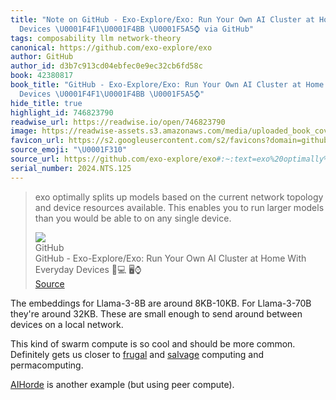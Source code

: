 ```yaml
---
title: "Note on GitHub - Exo-Explore/Exo: Run Your Own AI Cluster at Home With Everyday
  Devices \U0001F4F1\U0001F4BB \U0001F5A5️⌚ via GitHub"
tags: composability llm network-theory
canonical: https://github.com/exo-explore/exo
author: GitHub
author_id: d3b7c913cd04ebfec0e9ec32cb6fd58c
book: 42380817
book_title: "GitHub - Exo-Explore/Exo: Run Your Own AI Cluster at Home With Everyday
  Devices \U0001F4F1\U0001F4BB \U0001F5A5️⌚"
hide_title: true
highlight_id: 746823790
readwise_url: https://readwise.io/open/746823790
image: https://readwise-assets.s3.amazonaws.com/media/uploaded_book_covers/profile_265723/exo
favicon_url: https://s2.googleusercontent.com/s2/favicons?domain=github.com
source_emoji: "\U0001F310"
source_url: https://github.com/exo-explore/exo#:~:text=exo%20optimally%20splits,any%20single%20device.
serial_number: 2024.NTS.125
---
```

> exo optimally splits up models based on the current network topology and device resources available. This enables you to run larger models than you would be able to on any single device.
> <div class="quoteback-footer"><div class="quoteback-avatar"><img class="mini-favicon" src="https://s2.googleusercontent.com/s2/favicons?domain=github.com"></div><div class="quoteback-metadata"><div class="metadata-inner"><span style="display:none">FROM:</span><div aria-label="GitHub" class="quoteback-author"> GitHub</div><div aria-label="GitHub - Exo-Explore/Exo: Run Your Own AI Cluster at Home With Everyday Devices 📱💻 🖥️⌚" class="quoteback-title"> GitHub - Exo-Explore/Exo: Run Your Own AI Cluster at Home With Everyday Devices 📱💻 🖥️⌚</div></div></div><div class="quoteback-backlink"><a target="_blank" aria-label="go to the full text of this quotation" rel="noopener" href="https://github.com/exo-explore/exo#:~:text=exo%20optimally%20splits,any%20single%20device." class="quoteback-arrow"> Source</a></div></div>

The embeddings for Llama-3-8B are around 8KB-10KB. For Llama-3-70B they're around 32KB. These are small enough to send around between devices on a local network.

This kind of swarm compute is so cool and should be more common. Definitely gets us closer to [frugal](https://www.joshbeckman.org/notes/454947468) and [salvage](https://www.joshbeckman.org/notes/454947480) computing and permacomputing.

[AIHorde](https://aihorde.net/) is another example (but using peer compute).